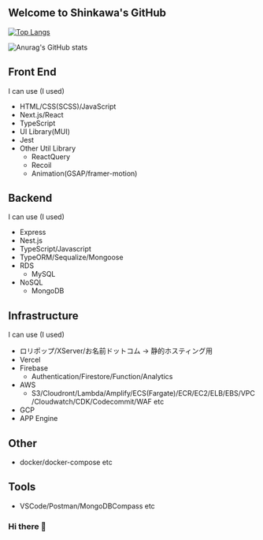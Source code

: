 ## Welcome to Shinkawa's GitHub
[![Top Langs](https://github-readme-stats.vercel.app/api/top-langs/?username=shinkawa-shinji-japan&layout=)](https://github.com/shinkawa-shinji-japan/github-readme-stats)

![Anurag's GitHub stats](https://github-readme-stats.vercel.app/api?username=shinkawa-shinji-japan&show_icons=true&theme=merko)


## Front End
I can use (I used)
* HTML/CSS(SCSS)/JavaScript
* Next.js/React
* TypeScript
* UI Library(MUI)
* Jest
* Other Util Library
  * ReactQuery
  * Recoil
  * Animation(GSAP/framer-motion)


## Backend
I can use (I used)
* Express
* Nest.js
* TypeScript/Javascript
* TypeORM/Sequalize/Mongoose
* RDS
  * MySQL
* NoSQL
  * MongoDB

## Infrastructure
I can use (I used)
* ロリポップ/XServer/お名前ドットコム → 静的ホスティング用
* Vercel
* Firebase
  * Authentication/Firestore/Function/Analytics
* AWS
  * S3/Cloudront/Lambda/Amplify/ECS(Fargate)/ECR/EC2/ELB/EBS/VPC/Cloudwatch/CDK/Codecommit/WAF etc
* GCP
 * APP Engine

## Other
* docker/docker-compose etc

## Tools
* VSCode/Postman/MongoDBCompass etc

### Hi there 👋

<!--
**shinkawa-shinji-japan/shinkawa-shinji-japan** is a ✨ _special_ ✨ repository because its `README.md` (this file) appears on your GitHub profile.

Here are some ideas to get you started:

- 🔭 I’m currently working on ...
- 🌱 I’m currently learning ...
- 👯 I’m looking to collaborate on ...
- 🤔 I’m looking for help with ...
- 💬 Ask me about ...
- 📫 How to reach me: ...
- 😄 Pronouns: ...
- ⚡ Fun fact: ...
-->
